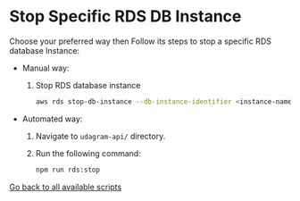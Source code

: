# Stop Specific RDS DB Instance

Choose your preferred way then Follow its steps to stop a specific RDS database Instance:

- Manual way:

  1. Stop RDS database instance

      ```bash
      aws rds stop-db-instance --db-instance-identifier <instance-name>
      ```

- Automated way:

  1. Navigate to `udagram-api/` directory.

  2. Run the following command:

      ```bash
      npm run rds:stop
      ```

[Go back to all available scripts](README.md)
